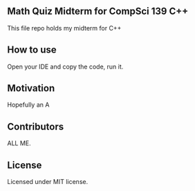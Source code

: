 ## Math Quiz Midterm for CompSci 139 C++
This file repo holds my midterm for C++


## How to use
Open your IDE and copy the code, run it.

## Motivation
Hopefully an A

## Contributors
ALL ME.

## License
Licensed under MIT license. 
